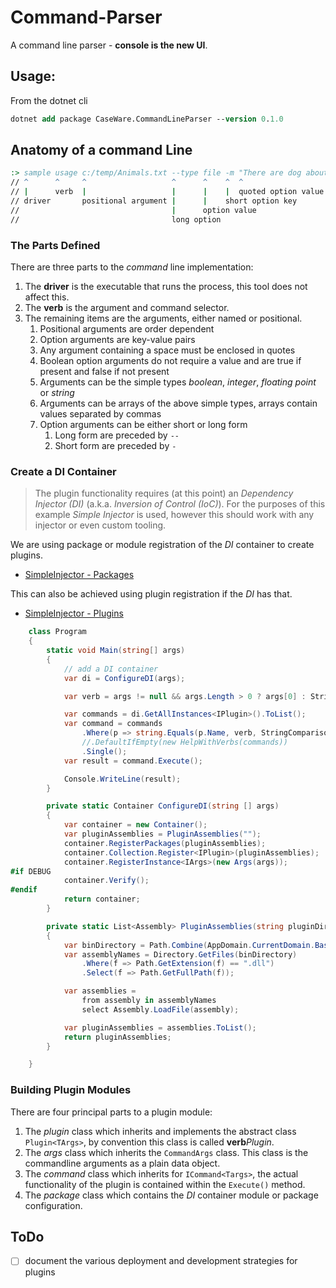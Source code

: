 # Command-Parser

A command line parser - **console is the new UI**.

## Usage:

From the dotnet cli

```ps
dotnet add package CaseWare.CommandLineParser --version 0.1.0
```

## Anatomy of a command Line

```cmd
:> sample usage c:/temp/Animals.txt --type file -m "There are dog about" --shouldBeCareful
// ^      ^     ^                   ^      ^    ^  ^                     ^
// |      verb  |                   |      |    |  quoted option value   boolean option key
// driver       positional argument |      |    short option key
//                                  |      option value
//                                  long option
```

### The Parts Defined

There are three parts to the _command_ line implementation:

1. The **driver** is the executable that runs the process, this tool does not affect this.
2. The **verb** is the argument and command selector.
3. The remaining items are the arguments, either named or positional.
   1. Positional arguments are order dependent
   2. Option arguments are key-value pairs
   3. Any argument containing a space must be enclosed in quotes
   4. Boolean option arguments do not require a value and are true if present and false if not present
   5. Arguments can be the simple types _boolean_, _integer_, _floating point_ or _string_
   6. Arguments can be arrays of the above simple types, arrays contain values separated by commas
   7. Option arguments can be either short or long form
      1. Long form are preceded by `--`
      2. Short form are preceded by `-`

### Create a DI Container

> The plugin functionality requires (at this point) an _Dependency Injector (DI)_ (a.k.a. _Inversion of Control (IoC)_).  For the purposes of this example _Simple Injector_ is used, however this should work with any injector or even custom tooling.

We are using package or module registration of the _DI_ container to create plugins.

- [SimpleInjector - Packages](https://simpleinjector.readthedocs.io/en/latest/howto.html#package-registrations)

This can also be achieved using plugin registration if the _DI_ has that.

- [SimpleInjector - Plugins](https://simpleinjector.readthedocs.io/en/latest/advanced.html#registering-plugins-dynamically)

```csharp
    class Program
    {
        static void Main(string[] args)
        {
            // add a DI container
            var di = ConfigureDI(args);

            var verb = args != null && args.Length > 0 ? args[0] : String.Empty;

            var commands = di.GetAllInstances<IPlugin>().ToList();
            var command = commands
                .Where(p => string.Equals(p.Name, verb, StringComparison.CurrentCultureIgnoreCase))
                //.DefaultIfEmpty(new HelpWithVerbs(commands))
                .Single();
            var result = command.Execute();

            Console.WriteLine(result);
        }

        private static Container ConfigureDI(string [] args)
        {
            var container = new Container();
            var pluginAssemblies = PluginAssemblies("");
            container.RegisterPackages(pluginAssemblies);
            container.Collection.Register<IPlugin>(pluginAssemblies);
            container.RegisterInstance<IArgs>(new Args(args));
#if DEBUG
            container.Verify();
#endif
            return container;
        }

        private static List<Assembly> PluginAssemblies(string pluginDirectory)
        {
            var binDirectory = Path.Combine(AppDomain.CurrentDomain.BaseDirectory, pluginDirectory);
            var assemblyNames = Directory.GetFiles(binDirectory)
                .Where(f => Path.GetExtension(f) == ".dll")
                .Select(f => Path.GetFullPath(f));

            var assemblies =
                from assembly in assemblyNames
                select Assembly.LoadFile(assembly);

            var pluginAssemblies = assemblies.ToList();
            return pluginAssemblies;
        }

    }
```

### Building Plugin Modules

There are four principal parts to a plugin module:

1. The _plugin_ class which inherits and implements the abstract class `Plugin<TArgs>`, by convention this class is called **verb**_Plugin_.
2. The _args_ class which inherits the `CommandArgs` class.  This class is the commandline arguments as a plain data object.
3. The _command_ class which inherits for `ICommand<Targs>`, the actual functionality of the plugin is contained within the `Execute()` method.
4. The _package_ class which contains the _DI_ container module or package configuration.

## ToDo

- [ ] document the various deployment and development strategies for plugins